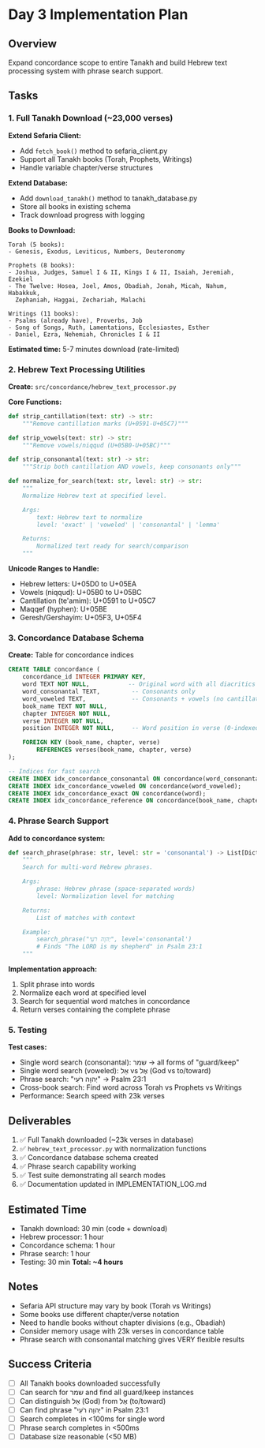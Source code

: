 # Day 3 Implementation Plan

## Overview
Expand concordance scope to entire Tanakh and build Hebrew text processing system with phrase search support.

## Tasks

### 1. Full Tanakh Download (~23,000 verses)
**Extend Sefaria Client:**
- Add `fetch_book()` method to sefaria_client.py
- Support all Tanakh books (Torah, Prophets, Writings)
- Handle variable chapter/verse structures

**Extend Database:**
- Add `download_tanakh()` method to tanakh_database.py
- Store all books in existing schema
- Track download progress with logging

**Books to Download:**
```
Torah (5 books):
- Genesis, Exodus, Leviticus, Numbers, Deuteronomy

Prophets (8 books):
- Joshua, Judges, Samuel I & II, Kings I & II, Isaiah, Jeremiah, Ezekiel
- The Twelve: Hosea, Joel, Amos, Obadiah, Jonah, Micah, Nahum, Habakkuk,
  Zephaniah, Haggai, Zechariah, Malachi

Writings (11 books):
- Psalms (already have), Proverbs, Job
- Song of Songs, Ruth, Lamentations, Ecclesiastes, Esther
- Daniel, Ezra, Nehemiah, Chronicles I & II
```

**Estimated time:** 5-7 minutes download (rate-limited)

### 2. Hebrew Text Processing Utilities
**Create:** `src/concordance/hebrew_text_processor.py`

**Core Functions:**
```python
def strip_cantillation(text: str) -> str:
    """Remove cantillation marks (U+0591-U+05C7)"""

def strip_vowels(text: str) -> str:
    """Remove vowels/niqqud (U+05B0-U+05BC)"""

def strip_consonantal(text: str) -> str:
    """Strip both cantillation AND vowels, keep consonants only"""

def normalize_for_search(text: str, level: str) -> str:
    """
    Normalize Hebrew text at specified level.

    Args:
        text: Hebrew text to normalize
        level: 'exact' | 'voweled' | 'consonantal' | 'lemma'

    Returns:
        Normalized text ready for search/comparison
    """
```

**Unicode Ranges to Handle:**
- Hebrew letters: U+05D0 to U+05EA
- Vowels (niqqud): U+05B0 to U+05BC
- Cantillation (te'amim): U+0591 to U+05C7
- Maqqef (hyphen): U+05BE
- Geresh/Gershayim: U+05F3, U+05F4

### 3. Concordance Database Schema
**Create:** Table for concordance indices

```sql
CREATE TABLE concordance (
    concordance_id INTEGER PRIMARY KEY,
    word TEXT NOT NULL,           -- Original word with all diacritics
    word_consonantal TEXT,         -- Consonants only
    word_voweled TEXT,             -- Consonants + vowels (no cantillation)
    book_name TEXT NOT NULL,
    chapter INTEGER NOT NULL,
    verse INTEGER NOT NULL,
    position INTEGER NOT NULL,     -- Word position in verse (0-indexed)

    FOREIGN KEY (book_name, chapter, verse)
        REFERENCES verses(book_name, chapter, verse)
);

-- Indices for fast search
CREATE INDEX idx_concordance_consonantal ON concordance(word_consonantal);
CREATE INDEX idx_concordance_voweled ON concordance(word_voweled);
CREATE INDEX idx_concordance_exact ON concordance(word);
CREATE INDEX idx_concordance_reference ON concordance(book_name, chapter, verse);
```

### 4. Phrase Search Support
**Add to concordance system:**

```python
def search_phrase(phrase: str, level: str = 'consonantal') -> List[Dict]:
    """
    Search for multi-word Hebrew phrases.

    Args:
        phrase: Hebrew phrase (space-separated words)
        level: Normalization level for matching

    Returns:
        List of matches with context

    Example:
        search_phrase("יְהוָה רֹעִי", level='consonantal')
        # Finds "The LORD is my shepherd" in Psalm 23:1
    """
```

**Implementation approach:**
1. Split phrase into words
2. Normalize each word at specified level
3. Search for sequential word matches in concordance
4. Return verses containing the complete phrase

### 5. Testing
**Test cases:**
- Single word search (consonantal): שמר → all forms of "guard/keep"
- Single word search (voweled): אֵל vs אֶל (God vs to/toward)
- Phrase search: "יְהוָה רֹעִי" → Psalm 23:1
- Cross-book search: Find word across Torah vs Prophets vs Writings
- Performance: Search speed with 23k verses

## Deliverables
1. ✅ Full Tanakh downloaded (~23k verses in database)
2. ✅ `hebrew_text_processor.py` with normalization functions
3. ✅ Concordance database schema created
4. ✅ Phrase search capability working
5. ✅ Test suite demonstrating all search modes
6. ✅ Documentation updated in IMPLEMENTATION_LOG.md

## Estimated Time
- Tanakh download: 30 min (code + download)
- Hebrew processor: 1 hour
- Concordance schema: 1 hour
- Phrase search: 1 hour
- Testing: 30 min
**Total: ~4 hours**

## Notes
- Sefaria API structure may vary by book (Torah vs Writings)
- Some books use different chapter/verse notation
- Need to handle books without chapter divisions (e.g., Obadiah)
- Consider memory usage with 23k verses in concordance table
- Phrase search with consonantal matching gives VERY flexible results

## Success Criteria
- [ ] All Tanakh books downloaded successfully
- [ ] Can search for שמר and find all guard/keep instances
- [ ] Can distinguish אֵל (God) from אֶל (to/toward)
- [ ] Can find phrase "יְהוָה רֹעִי" in Psalm 23:1
- [ ] Search completes in <100ms for single word
- [ ] Phrase search completes in <500ms
- [ ] Database size reasonable (<50 MB)
